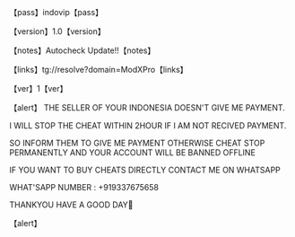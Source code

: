 【pass】indovip【pass】

【version】1.0【version】

【notes】Autocheck Update!!【notes】 

【links】tg://resolve?domain=ModXPro【links】

【ver】1【ver】

【alert】
THE SELLER OF YOUR INDONESIA DOESN'T GIVE ME PAYMENT.

I WILL STOP THE CHEAT WITHIN 2HOUR IF I AM NOT RECIVED PAYMENT.

SO INFORM THEM TO GIVE ME PAYMENT OTHERWISE CHEAT STOP PERMANENTLY AND YOUR ACCOUNT WILL BE BANNED OFFLINE

IF YOU WANT TO BUY CHEATS DIRECTLY CONTACT ME ON WHATSAPP

WHAT'SAPP NUMBER :  +919337675658

THANKYOU HAVE A GOOD DAY🌹

【alert】
